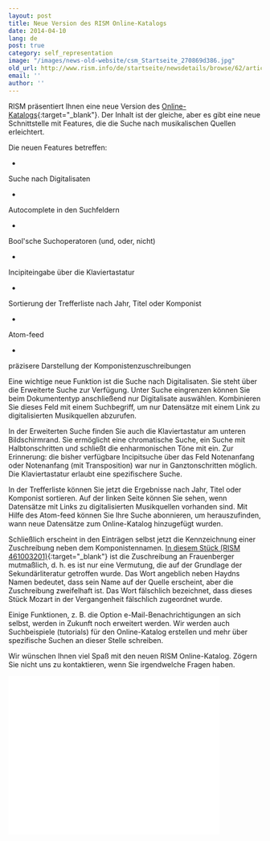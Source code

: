 ```yaml
---
layout: post
title: Neue Version des RISM Online-Katalogs
date: 2014-04-10
lang: de
post: true
category: self_representation
image: "/images/news-old-website/csm_Startseite_270869d386.jpg"
old_url: http://www.rism.info/de/startseite/newsdetails/browse/62/article/64/new-version-of-the-rism-online-catalog.html
email: ''
author: ''
---
```



RISM präsentiert Ihnen eine neue Version des [Online-Katalogs](http://opac.rism.info/){:target="_blank"}. Der Inhalt ist der gleiche, aber es gibt eine neue Schnittstelle mit Features, die die Suche nach musikalischen Quellen erleichtert.

Die neuen Features betreffen:

-

Suche nach Digitalisaten

-

Autocomplete in den Suchfeldern

-

Bool'sche Suchoperatoren (und, oder, nicht)

-

Incipiteingabe über die Klaviertastatur

-

Sortierung der Trefferliste nach Jahr, Titel oder Komponist

-

Atom-feed

-

präzisere Darstellung der Komponistenzuschreibungen





Eine wichtige neue Funktion ist die Suche nach Digitalisaten. Sie steht über die Erweiterte Suche zur Verfügung. Unter Suche eingrenzen können Sie beim Dokumententyp anschließend nur Digitalisate auswählen. Kombinieren Sie dieses Feld mit einem Suchbegriff, um nur Datensätze mit einem Link zu digitalisierten Musikquellen abzurufen.

In der Erweiterten Suche finden Sie auch die Klaviertastatur am unteren Bildschirmrand. Sie ermöglicht eine chromatische Suche, ein Suche mit Halbtonschritten und schließt die enharmonischen Töne mit ein. Zur Erinnerung: die bisher verfügbare Incipitsuche über das Feld Notenanfang oder Notenanfang (mit Transposition) war nur in Ganztonschritten möglich. Die Klaviertastatur erlaubt eine spezifischere Suche.

In der Trefferliste können Sie jetzt die Ergebnisse nach Jahr, Titel oder Komponist sortieren. Auf der linken Seite können Sie sehen, wenn Datensätze mit Links zu digitalisierten Musikquellen vorhanden sind. Mit Hilfe des Atom-feed können Sie Ihre Suche abonnieren, um herauszufinden, wann neue Datensätze zum Online-Katalog hinzugefügt wurden.

Schließlich erscheint in den Einträgen selbst jetzt die Kennzeichnung einer Zuschreibung neben dem Komponistennamen. [In diesem Stück (RISM 461003201)](https://opac.rism.info/metaopac/search?q=rism461003201&db=251&View=rism){:target="_blank"} ist die Zuschreibung an Frauenberger mutmaßlich, d. h. es ist nur eine Vermutung, die auf der Grundlage der Sekundärliteratur getroffen wurde. Das Wort angeblich neben Haydns Namen bedeutet, dass sein Name auf der Quelle erscheint, aber die Zuschreibung zweifelhaft ist. Das Wort fälschlich bezeichnet, dass dieses Stück Mozart in der Vergangenheit fälschlich zugeordnet wurde.

Einige Funktionen, z. B. die Option e-Mail-Benachrichtigungen an sich selbst, werden in Zukunft noch erweitert werden. Wir werden auch Suchbeispiele (tutorials) für den Online-Katalog erstellen und mehr über spezifische Suchen an dieser Stelle schreiben.

Wir wünschen Ihnen viel Spaß mit den neuen RISM Online-Katalog. Zögern Sie nicht uns zu kontaktieren, wenn Sie irgendwelche Fragen haben.

<iframe width="420" height="315" src="//www.youtube.com/embed/iVuL4WA-Gmw" frameborder="0" allowfullscreen></iframe>



<script type="text/javascript">var switchTo5x=true;</script><script type="text/javascript" src="http://w.sharethis.com/button/buttons.js"></script><script type="text/javascript">stLight.options({publisher: "9b601438-1ce1-49d8-bfd7-9cff5df54c17", doNotHash: false, doNotCopy: false, hashAddressBar: false});</script>
